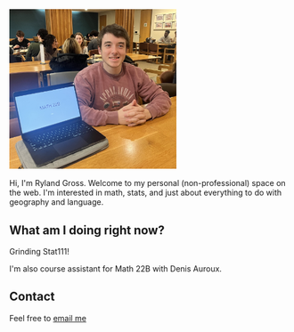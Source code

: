 
<img src="profileimage.jpeg" alt="Profile Image" width="300"/>

Hi, I'm Ryland Gross. Welcome to my personal (non-professional) space on the web. I'm interested in math, stats, and just about everything to do with geography and language. 
 
## What am I doing right now?

Grinding Stat111!

I'm also course assistant for Math 22B with Denis Auroux.

## Contact

Feel free to [email me](mailto:rylandgross@college.harvard.edu)

